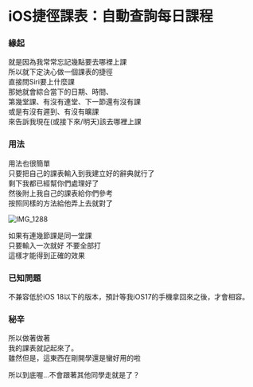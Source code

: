 # iOS捷徑課表：自動查詢每日課程
### 緣起
就是因為我常常忘記幾點要去哪裡上課  
所以就下定決心做一個課表的捷徑  
直接問Siri要上什麼課  
那她就會綜合當下的日期、時間、  
第幾堂課、有沒有連堂、下一節還有沒有課  
或是有沒有遲到、有沒有曠課  
來告訴我現在(或接下來/明天)該去哪裡上課  

### 用法
用法也很簡單  
只要把自己的課表輸入到我建立好的辭典就行了  
剩下我都已經幫你們處理好了  
然後附上我自己的課表給你們參考  
按照同樣的方法給他弄上去就對了  

![IMG_1288](https://github.com/user-attachments/assets/0eae4472-981f-486c-88fc-fc0ac72f806d)


如果有連幾節課是同一堂課  
只要輸入一次就好 不要全部打  
這樣才能得到正確的效果  

### 已知問題
不兼容低於iOS 18以下的版本，預計等我iOS17的手機拿回來之後，才會相容。  

### 秘辛
所以做著做著  
我的課表就記起來了。  
雖然但是，這東西在剛開學還是蠻好用的啦  
  
所以到底喔…不會跟著其他同學走就是了？
